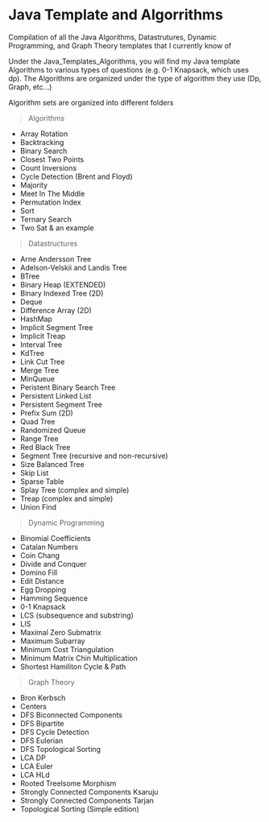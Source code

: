 # Java Template and Algorrithms

Compilation of all the Java Algorithms, Datastrutures, Dynamic Programming, and Graph Theory templates that I currently know of

Under the Java_Templates_Algorithms, you will find my Java template Algorithms to various types of questions (e.g. 0-1 Knapsack, which uses dp). The 
Algorithms are organized under the type of algorithm they use (Dp, Graph, etc...)

Algorithm sets are organized into different folders

  > Algorithms
  
  - Array Rotation
  - Backtracking
  - Binary Search
  - Closest Two Points
  - Count Inversions
  - Cycle Detection (Brent and Floyd)
  - Majority
  - Meet In The Middle
  - Permutation Index
  - Sort
  - Ternary Search
  - Two Sat & an example
  
  > Datastructures
  - Arne Andersson Tree
  - Adelson-Velskii and Landis Tree
  - BTree
  - Binary Heap (EXTENDED)
  - Binary Indexed Tree (2D)
  - Deque
  - Difference Array (2D)
  - HashMap
  - Implicit Segment Tree
  - Implicit Treap
  - Interval Tree
  - KdTree
  - Link Cut Tree
  - Merge Tree
  - MinQueue
  - Peristent Binary Search Tree
  - Persistent Linked List
  - Persistent Segment Tree
  - Prefix Sum (2D)
  - Quad Tree
  - Randomized Queue
  - Range Tree
  - Red Black Tree
  - Segment Tree (recursive and non-recursive)
  - Size Balanced Tree
  - Skip List
  - Sparse Table
  - Splay Tree (complex and simple)
  - Treap (complex and simple)
  - Union Find
  
  
  > Dynamic Programming
  
  - Binomial Coefficients
  - Catalan Numbers
  - Coin Chang
  - Divide and Conquer
  - Domino Fill
  - Edit Distance
  - Egg Dropping
  - Hamming Sequence
  - 0-1 Knapsack
  - LCS (subsequence and substring)
  - LIS
  - Maximal Zero Submatrix
  - Maximum Subarray
  - Minimum Cost Triangulation
  - Minimum Matrix Chin Multiplication
  - Shortest Hamiliton Cycle & Path
  
  > Graph Theory
  
  - Bron Kerbsch
  - Centers
  - DFS Biconnected Components
  - DFS Bipartite
  - DFS Cycle Detection
  - DFS Eulerian
  - DFS Topological Sorting
  - LCA DP
  - LCA Euler
  - LCA HLd
  - Rooted Treelsome Morphism
  - Strongly Connected Components Ksaruju
  - Strongly Connected Components Tarjan
  - Topological Sorting (Simple edition)
  
  
  
  
  
